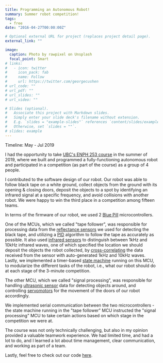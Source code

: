 ```yaml
---
title: Programming an Autonomous Robot!
summary: Summer robot competition!
tags:
  - free
date: "2016-04-27T00:00:00Z"

# Optional external URL for project (replaces project detail page).
external_link: ""

image:
  caption: Photo by rawpixel on Unsplash
  focal_point: Smart
# links:
#   - icon: twitter
#     icon_pack: fab
#     name: Follow
#     url: https://twitter.com/georgecushen
# url_code: ""
# url_pdf: ""
# url_slides: ""
# url_video: ""

# Slides (optional).
#   Associate this project with Markdown slides.
#   Simply enter your slide deck's filename without extension.
#   E.g. `slides = "example-slides"` references `content/slides/example-slides.md`.
#   Otherwise, set `slides = ""`.
# slides: example
---
```


Timeline: May - Jul 2019

I had the opportunity to take [UBC's ENPH 253 course](https://courses.students.ubc.ca/cs/courseschedule?pname=subjarea&tname=subj-course&dept=ENPH&course=253) in the summer of 2019, where we built and programmed a fully-functioning autonomous robot and participated in a competition (as part of the course) as a group of 4 people.

I contributed to the software design of our robot. Our robot was able to follow black tape on a white ground, collect objects from the ground with its opening & closing doors, deposit the objects to a spot by identifying an infrared signal at a specific frequency, and avoid collisions with another robot. We were happy to win the third place in a competition among fifteen teams.

In terms of the firmware of our robot, we used 2 [Blue Pill](https://stm32-base.org/boards/STM32F103C8T6-Blue-Pill.html) microcontrollers.

One of the MCUs, which we called "tape follower", was responsible for processing data from the [reflectance sensors](https://learn.sparkfun.com/tutorials/qrd1114-optical-detector-hookup-guide/all) we used for detecting the black tape, and utilizing a [PID](https://en.wikipedia.org/wiki/PID_controller) algorithm to follow the tape as accurately as possible. It also used [infrared sensors](https://www.vishay.com/docs/83760/tcrt5000.pdf) to distinguish between 1kHz and 10kHz infrared waves, one of which specified the location we should deposit the objects the robot collected, by [cross-correlating](https://en.wikipedia.org/wiki/Cross-correlation) the data received from the sensor with auto-generated 1kHz and 10kHz waves. Lastly, we implemented a timer-based [state machine](https://en.wikipedia.org/wiki/Finite-state_machine) running on this MCU, to modularize the different tasks of the robot, i.e., what our robot should do at each stage of the 3-minute competition.

The other MCU, which we called "signal processing", was responsible for handling [ultrasonic sensor](https://www.maxbotix.com/articles/how-ultrasonic-sensors-work.htm#:~:text=An%20ultrasonic%20sensor%20is%20an,information%20about%20an%20object's%20proximity.) data for detecting objects around, and controlling [servomotors](https://en.wikipedia.org/wiki/Servomotor#:~:text=A%20servomotor%20is%20a%20rotary,a%20sensor%20for%20position%20feedback.) for the movement of the doors of our robot accordingly.

We implemented serial communication between the two microcontrollers - the state machine running in the "tape follower" MCU instructed the "signal processing" MCU to take certain actions based on which stage in the competition we were at.

The course was not only technically challenging, but also in my opinion provided a valuable teamwork experience. We had limited time, and had a lot to do, and I learned a lot about time management, clear communication, and working as part of a team.

Lastly, feel free to check out our code [here](https://github.com/gokcedilek/enph253).
